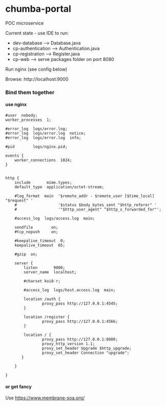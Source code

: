# chumba-portal
POC microservice

Current state - use IDE to run:

- dev-database --> Database.java
- cp-authentication --> Authentication.java
- cp-registration --> Register.java
- cp-web --> serve packages folder on port 8080

Run nginx (see config below)

Browse: http://localhost:9000 

### Bind them together

#### use nginx

```shell
#user  nobody;
worker_processes  1;

#error_log  logs/error.log;
#error_log  logs/error.log  notice;
#error_log  logs/error.log  info;

#pid        logs/nginx.pid;

events {
    worker_connections  1024;
}


http {
    include       mime.types;
    default_type  application/octet-stream;

    #log_format  main  '$remote_addr - $remote_user [$time_local] "$request" '
    #                  '$status $body_bytes_sent "$http_referer" '
    #                  '"$http_user_agent" "$http_x_forwarded_for"';

    #access_log  logs/access.log  main;

    sendfile        on;
    #tcp_nopush     on;

    #keepalive_timeout  0;
    keepalive_timeout  65;

    #gzip  on;

    server {
        listen       9000;
        server_name  localhost;

        #charset koi8-r;

        #access_log  logs/host.access.log  main;

        location /auth {
        		proxy_pass http://127.0.0.1:4545;
        }

        location /register {
        		proxy_pass http://127.0.0.1:4566;
        }

        location / {
        		proxy_pass http://127.0.0.1:8080;
                proxy_http_version 1.1;
                proxy_set_header Upgrade $http_upgrade;
                proxy_set_header Connection "upgrade";
       }

    }

}

```

#### or get fancy
Use https://www.membrane-soa.org/
